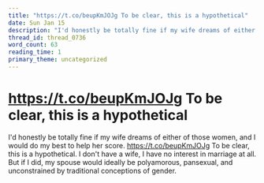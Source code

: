 ```yaml
---
title: "https://t.co/beupKmJOJg To be clear, this is a hypothetical"
date: Sun Jan 15
description: "I'd honestly be totally fine if my wife dreams of either of those women, and I would do my best to help her score. To be clear, this is a hypothetical."
thread_id: thread_0736
word_count: 63
reading_time: 1
primary_theme: uncategorized
---
```


# https://t.co/beupKmJOJg To be clear, this is a hypothetical

I'd honestly be totally fine if my wife dreams of either of those women, and I would do my best to help her score. https://t.co/beupKmJOJg To be clear, this is a hypothetical. I don't have a wife, I have no interest in marriage at all. But if I did, my spouse would ideally be polyamorous, pansexual, and unconstrained by traditional conceptions of gender.